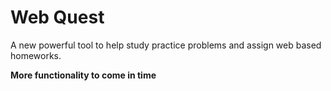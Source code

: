# Web Quest
A new powerful tool to help study practice problems and assign web based homeworks.

**More functionality to come in time**
